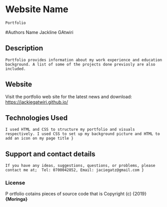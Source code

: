 
# Website Name
	Portfolio
#Authors Name
	Jackline GAtwiri
## Description
	Portfolio provides information about my work experience and education background. A list of some of the projects done previosly are also included.

## Website
Visit the portfolio web site for the latest news and download: 
			https://jackiegatwiri.github.io/ 
## Technologies Used
	I used HTML and CSS to structure my portfolio and visuals respectively. I used CSS to set up my background picture and HTML to add an icon on my page title }
## Support and contact details
	If you have any ideas, suggestions, questions, or problems, please contact me at;  Tel: 0700042852, Email: jaciegatz@gmail.com }
### License
P	ortfolio cotains pieces of source code that is Copyright (c) {2019} **{Moringa}**
